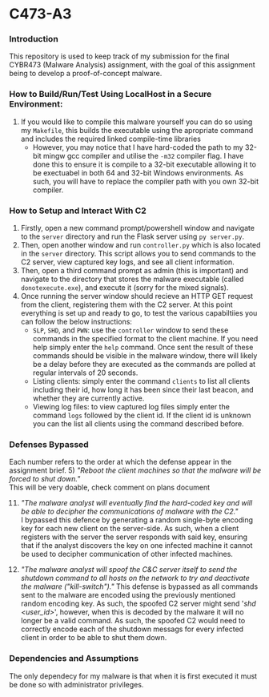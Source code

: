 # C473-A3

### Introduction
This repository is used to keep track of my submission for the final CYBR473 (Malware Analysis) assignment, with the goal of this assignment being to develop a proof-of-concept malware. 

### How to Build/Run/Test Using LocalHost in a Secure Environment:
1. If you would like to compile this malware yourself you can do so using my `Makefile`, this builds the executable using the apropriate command and includes the required linked compile-time libraries
   * However, you may notice that I have hard-coded the path to my 32-bit mingw gcc compiler and utilise the `-m32` compiler flag. I have done this to ensure it is compile to a 32-bit executable allowing it to be exectuabel in both 64 and 32-bit Windows environments. As such, you will have to replace the compiler path with you own 32-bit compiler.

### How to Setup and Interact With C2
1. Firstly, open a new command prompt/powershell window and navigate to the `server` directory and run the Flask server using `py server.py`.
2. Then, open another window and run `controller.py` which is also located in the `server` directory. This script allows you to send commands to the C2 server, view captured key logs, and see all client information.
3. Then, open a third command prompt as admin (this is important) and navigate to the directory that stores the malware executable (called `donotexecute.exe`), and execute it (sorry for the mixed signals).
4. Once running the server window should recieve an HTTP GET request from the client, registering them with the C2 server. At this point everything is set up and ready to go, to test the various capabiltiies you can follow the below instructions:
   * `SLP`, `SHD`, and `PWN`: use the `controller` window to send these commands in the specified format to the client machine. If you need help simply enter the `help` command. Once sent the result of these commands should be visible in the malware window, there will likely be a delay before they are executed as the commands are polled at regular intervals of 20 seconds.
   * Listing clients: simply enter the command `clients` to list all clients including their id, how long it has been since their last beacon, and whether they are currently active.
   * Viewing log files: to view captured log files simply enter the command `logs` followed by the client id. If the client id is unknown you can the list all clients using the command described before.


### Defenses Bypassed 
Each number refers to the order at which the defense appear in the assignment brief.
   5) *"Reboot the client machines so that the malware will be forced to shut down."*  
   This will be very doable, check comment on plans document

   11) *"The malware analyst will eventually find the hard-coded key and will be able to decipher the communications of malware with the C2."*  
   I bypassed this defence by generating a random single-byte encoding key for each new client on the server-side. As such, when a client registers with the server the server responds with said key, ensuring that if the analyst discovers the key on one infected machine it cannot be used to decipher communication of other infected machines.   

   12) *"The malware analyst will spoof the C&C server itself to send the shutdown command to all hosts on the network to try and deactivate the malware ("kill-switch")."*
   This defense is bypassed as all commands sent to the malware are encoded using the previously mentioned random encoding key. As such, the spoofed C2 server might send '*shd <user_id>*', however, when this is decoded by the malware it will no longer be a valid command. As such, the spoofed C2 would need to correctly encode each of the shutdown messags for every infected client in order to be able to shut them down.



### Dependencies and Assumptions
The only dependecy for my malware is that when it is first executed it must be done so with administrator privileges.